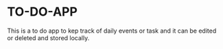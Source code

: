 # TO-DO-APP
This is a to do app to kep track of daily events or task and it can be edited or deleted and stored locally.
